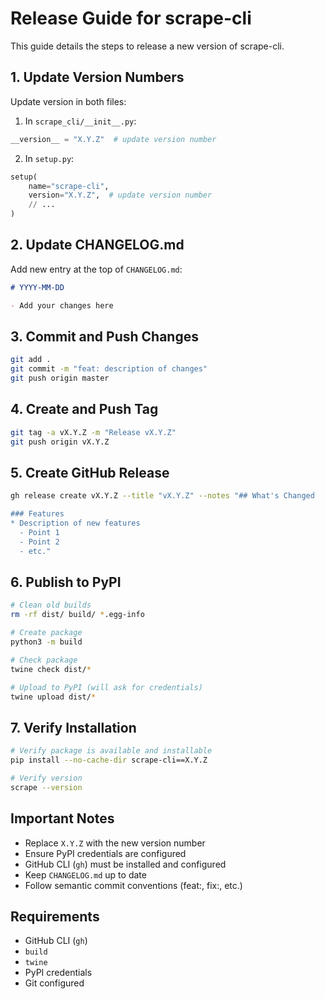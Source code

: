 # Release Guide for scrape-cli

This guide details the steps to release a new version of scrape-cli.

## 1. Update Version Numbers

Update version in both files:

1. In `scrape_cli/__init__.py`:
```python
__version__ = "X.Y.Z"  # update version number
```

2. In `setup.py`:
```python
setup(
    name="scrape-cli",
    version="X.Y.Z",  # update version number
    // ...
)
```

## 2. Update CHANGELOG.md

Add new entry at the top of `CHANGELOG.md`:

```markdown
# YYYY-MM-DD

- Add your changes here
```

## 3. Commit and Push Changes

```bash
git add .
git commit -m "feat: description of changes"
git push origin master
```

## 4. Create and Push Tag

```bash
git tag -a vX.Y.Z -m "Release vX.Y.Z"
git push origin vX.Y.Z
```

## 5. Create GitHub Release

```bash
gh release create vX.Y.Z --title "vX.Y.Z" --notes "## What's Changed

### Features
* Description of new features
  - Point 1
  - Point 2
  - etc."
```

## 6. Publish to PyPI

```bash
# Clean old builds
rm -rf dist/ build/ *.egg-info

# Create package
python3 -m build

# Check package
twine check dist/*

# Upload to PyPI (will ask for credentials)
twine upload dist/*
```

## 7. Verify Installation

```bash
# Verify package is available and installable
pip install --no-cache-dir scrape-cli==X.Y.Z

# Verify version
scrape --version
```

## Important Notes

- Replace `X.Y.Z` with the new version number
- Ensure PyPI credentials are configured
- GitHub CLI (`gh`) must be installed and configured
- Keep `CHANGELOG.md` up to date
- Follow semantic commit conventions (feat:, fix:, etc.)

## Requirements

- GitHub CLI (`gh`)
- `build`
- `twine`
- PyPI credentials
- Git configured
